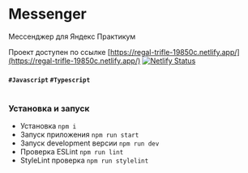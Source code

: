 # Messenger

Мессенджер для Яндекс Практикум

Проект доступен по ссылке [https://regal-trifle-19850c.netlify.app/](https://regal-trifle-19850c.netlify.app/)
[![Netlify Status](https://api.netlify.com/api/v1/badges/a2eb8394-4092-4792-ad4e-5299b9636e3f/deploy-status)](https://app.netlify.com/sites/regal-trifle-19850c/deploys)

#### `#Javascript` `#Typescript`

#

### Установка и запуск
- Установка `npm i`
- Запуск приложения `npm run start`
- Запуск development версии `npm run dev`
- Проверка ESLint `npm run lint`
- StyleLint проверка `npm run stylelint`
